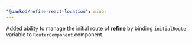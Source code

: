```yaml
---
"@pankod/refine-react-location": minor
---
```


Added ability to manage the initial route of **refine** by binding `initialRoute` variable to `RouterComponent` component.

